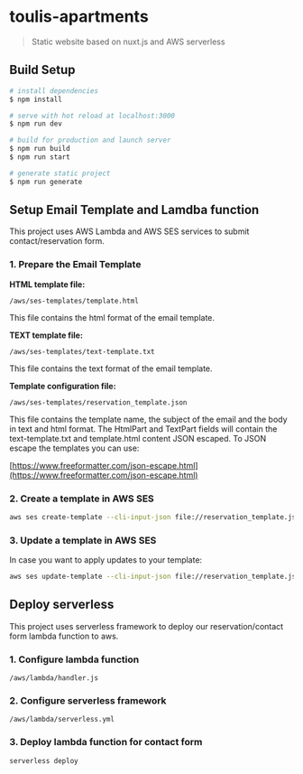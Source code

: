 # toulis-apartments

> Static website based on nuxt.js and AWS serverless

## Build Setup

``` bash
# install dependencies
$ npm install

# serve with hot reload at localhost:3000
$ npm run dev

# build for production and launch server
$ npm run build
$ npm run start

# generate static project
$ npm run generate
```

## Setup Email Template and Lamdba function
This project uses AWS Lambda and AWS SES services to submit contact/reservation form.

### 1. Prepare the Email Template

**HTML template file:**

`/aws/ses-templates/template.html`

This file contains the html format of the email template.

**TEXT template file:**

`/aws/ses-templates/text-template.txt`

This file contains the text format of the email template.


**Template configuration file:**

`/aws/ses-templates/reservation_template.json`

This file contains the template name, the subject of the email and the body in text and html format.
The HtmlPart and TextPart fields will contain the text-template.txt and template.html content JSON escaped.
To JSON escape the templates you can use:

[https://www.freeformatter.com/json-escape.html](https://www.freeformatter.com/json-escape.html)

### 2. Create a template in AWS SES

```bash
aws ses create-template --cli-input-json file://reservation_template.json --region {yourRegion} --profile {yourProfile}
```

### 3. Update a template in AWS SES

In case you want to apply updates to your template:

```bash
aws ses update-template --cli-input-json file://reservation_template.json --region {yourRegion} --profile {yourProfile}
```

## Deploy serverless

This project uses serverless framework to deploy our reservation/contact form lambda function to aws.

### 1. Configure lambda function

`/aws/lambda/handler.js`

### 2. Configure serverless framework

`/aws/lambda/serverless.yml`

### 3. Deploy lambda function for contact form

```bash
serverless deploy
```
